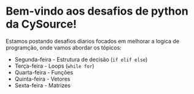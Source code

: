 # Bem-vindo aos desafios de python da CySource!

Estamos postando desafios diarios focados em melhorar a logica de programção, onde vamos abordar os tópicos:
- Segunda-feira - Estrutura de decisão (`if elif else`)
- Terça-feira - Loops (`while for`) 
- Quarta-feira - Funções 
- Quinta-feira - Vetores 
- Sexta-feira - Matrizes
